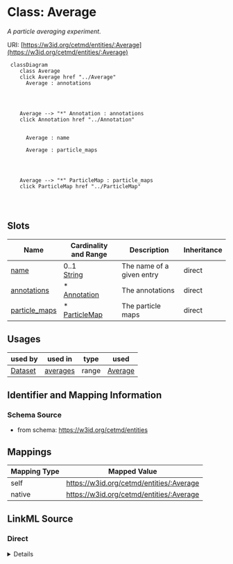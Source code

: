 

# Class: Average


_A particle averaging experiment._





URI: [https://w3id.org/cetmd/entities/:Average](https://w3id.org/cetmd/entities/:Average)






```mermaid
 classDiagram
    class Average
    click Average href "../Average"
      Average : annotations
        
          
    
    
    Average --> "*" Annotation : annotations
    click Annotation href "../Annotation"

        
      Average : name
        
      Average : particle_maps
        
          
    
    
    Average --> "*" ParticleMap : particle_maps
    click ParticleMap href "../ParticleMap"

        
      
```




<!-- no inheritance hierarchy -->


## Slots

| Name | Cardinality and Range | Description | Inheritance |
| ---  | --- | --- | --- |
| [name](name.md) | 0..1 <br/> [String](String.md) | The name of a given entry | direct |
| [annotations](annotations.md) | * <br/> [Annotation](Annotation.md) | The annotations | direct |
| [particle_maps](particle_maps.md) | * <br/> [ParticleMap](ParticleMap.md) | The particle maps | direct |





## Usages

| used by | used in | type | used |
| ---  | --- | --- | --- |
| [Dataset](Dataset.md) | [averages](averages.md) | range | [Average](Average.md) |






## Identifier and Mapping Information







### Schema Source


* from schema: https://w3id.org/cetmd/entities




## Mappings

| Mapping Type | Mapped Value |
| ---  | ---  |
| self | https://w3id.org/cetmd/entities/:Average |
| native | https://w3id.org/cetmd/entities/:Average |







## LinkML Source

<!-- TODO: investigate https://stackoverflow.com/questions/37606292/how-to-create-tabbed-code-blocks-in-mkdocs-or-sphinx -->

### Direct

<details>
```yaml
name: Average
description: A particle averaging experiment.
from_schema: https://w3id.org/cetmd/entities
slots:
- name
- annotations
attributes:
  particle_maps:
    name: particle_maps
    description: The particle maps
    from_schema: https://w3id.org/cetmd/entities
    rank: 1000
    domain_of:
    - Average
    range: ParticleMap
    multivalued: true

```
</details>

### Induced

<details>
```yaml
name: Average
description: A particle averaging experiment.
from_schema: https://w3id.org/cetmd/entities
attributes:
  particle_maps:
    name: particle_maps
    description: The particle maps
    from_schema: https://w3id.org/cetmd/entities
    rank: 1000
    alias: particle_maps
    owner: Average
    domain_of:
    - Average
    range: ParticleMap
    multivalued: true
  name:
    name: name
    description: The name of a given entry
    from_schema: https://w3id.org/cetmd/entities
    rank: 1000
    alias: name
    owner: Average
    domain_of:
    - Average
    - Dataset
    - CoordinateSystem
    - CoordinateTransformation
    range: string
  annotations:
    name: annotations
    description: The annotations
    from_schema: https://w3id.org/cetmd/entities
    rank: 1000
    alias: annotations
    owner: Average
    domain_of:
    - Region
    - Average
    range: Annotation
    multivalued: true

```
</details>